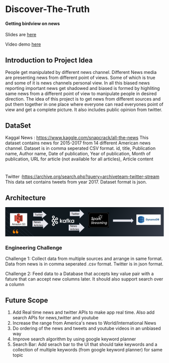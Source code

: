 # Discover-The-Truth

#### Getting birdview on news

Slides are [here](https://docs.google.com/presentation/d/1c45UHFSGbUHCeABy1eteTTe3eDqkZjBM/edit?dls=true)

Video demo [here](https://www.youtube.com/watch?v=5J-iZ33vWjg)
## Introduction to Project Idea
People get manipulated by different news channel. Different News media are presenting news from different point of views. Some of which is true and some of it is news channels personal view. In all this biased news reporting important news get shadowed and biased is formed by highliting same news from a different point of view to manipulate people in desired direction. The idea of this project is to get news from different sources and put them together in one place where everyone can read everyones point of view and get a complete picture. It also includes public opinion from twitter.

## DataSet
Kaggal News : https://www.kaggle.com/snapcrack/all-the-news
This dataset contains news for 2015-2017 from 14 different American news channel. Dataset is in comma seperated CSV format.
id, title, Publication name, Author name, Date of publication, Year of publication, Month of publication, URL for article (not available for all articles), Article content
#
Twitter :https://archive.org/search.php?query=archiveteam-twitter-stream
This data set contains tweets from year 2017. Dataset format is json.
## Architecture
![github-small](https://github.com/Nehal-Pawar/Discover-The-Truth/blob/master/Images/Datapipeline.PNG)

### Engineering Challenge
Challenge 1: Collect data from multiple sources and arrange in same format. Data from news is in comma seperated .csv format.
Twitter is in json format.

Challenge 2: Feed data to a Database that accepts key value pair with a fature that can accept new columns later.
It should also support search over a column 
## Future Scope
1. Add Real time news and twitter APIs to make app real time. Also add search APIs for news,twitter and youtube
2. Increase the range from America's news to World/International News
3. Do ordering of the news and tweets and youtube videos in an unbiased way
4. Improve search algorithm by using google keyword planner
5. Search Bar: Add serach bar to the UI that should take keywords and a collection of multiple keywords (from google keyword planner) for same topic


